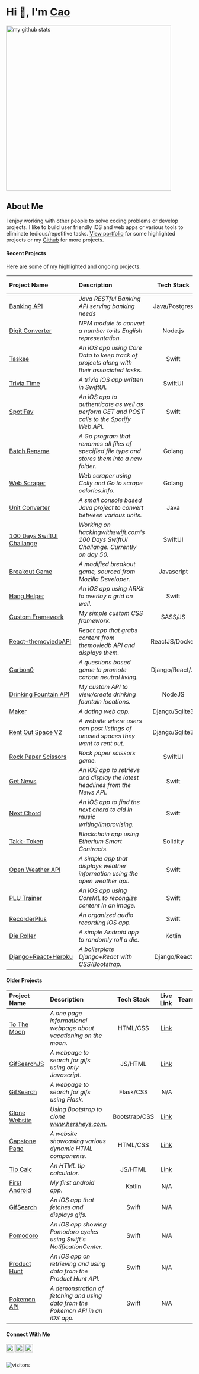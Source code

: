 # Hi 👋, I'm [Cao](https://www.makeschool.com/portfolio/cao-mai)
<p align="left">
<img src="https://github-readme-stats.vercel.app/api?username=caocmai&show_icons=true&title_color=fff&icon_color=ffbb00&text_color=9f9f9f&bg_color=151515" alt="my github stats" width="445"/>
</p>

## About Me
I enjoy working with other people to solve coding problems or develop projects. I like to build user friendly iOS and web apps or various tools to eliminate tedious/repetitive tasks. [View portfolio](https://www.makeschool.com/portfolio/cao-mai) for some highlighted projects or my [Github](https://github.com/caocmai) for more projects.


#### Recent Projects
Here are some of my highlighted and ongoing projects.

| Project Name                                              | Description          | Tech Stack        | Live Link         | Team/Solo |  
| :---                                                      |:---     | :---:             | ---:              | ---:          | 
| [Banking API](https://github.com/caocmai/Banking-API)   | *Java RESTful Banking API serving banking needs* | Java/Postgres | N/A |  Solo |
| [Digit Converter](https://github.com/caocmai/Digit-Converter)| *NPM module to convert a number to its English representation.* | Node.js             | N/A          | Solo | 
| [Taskee](https://github.com/caocmai/taskee-app)             | *An iOS app using Core Data to keep track of projects along with their associated tasks.* | Swift             | N/A          | Solo |
| [Trivia Time](https://github.com/caocmai/TriviaTime)           | *A trivia iOS app written in SwiftUI.* | SwiftUI             | N/A          | Solo |
| [SpotiFav](https://github.com/caocmai/spotiFav)             | *An iOS app to authenticate as well as perform GET and POST calls to the Spotify Web API.* | Swift             | N/A          | Solo | 
| [Batch Rename](https://github.com/caocmai/Batch-Rename)     | *A Go program that renames all files of specified file type and stores them into a new folder.* | Golang                | N/A          | Solo | 
| [Web Scraper](https://github.com/caocmai/Web-Scraper)       | *Web scraper using Colly and Go to scrape calories.info.* | Golang                  | N/A         | Solo  |
| [Unit Converter](https://github.com/caocmai/Unit-Converter) | *A small console based Java project to convert between various units.* | Java | N/A | Solo |
| [100 Days SwiftUI Challange](https://github.com/caocmai/SwiftUI-Challenge) | *Working on hackingwithswift.com's 100 Days SwiftUI Challange. Currently on day 50.* | SwiftUI | N/A | Solo | 
| [Breakout Game](https://github.com/caocmai/breakout-game)   | *A modified breakout game, sourced from Mozilla Developer.* | Javascript        | [Play](https://caomai.live/breakout-game/)        |Solo |
| [Hang Helper](https://github.com/caocmai/HangHelper)        | *An iOS app using ARKit to overlay a grid on wall.* | Swift                  | N/A         | Solo  |
| [Custom Framework](https://github.com/caocmai/custom-css-framework)    | *My simple custom CSS framework.* | SASS/JS             | [Link](https://caomai.live/custom-css-framework/)         | Solo |
| [React+themoviedbAPI](https://github.com/caocmai/react-themoviedb)  | *React app that grabs content from themoviedb API and displays them.* | ReactJS/Docker         | [Link](https://caocmai.github.io/react-themoviedb) | Solo |
| [Carbon0](https://github.com/Carbon0-Games/carbon0-web-app) | *A questions based game to promote carbon neutral living.* | Django/React/...  | [Link](https://carbon0.herokuapp.com/) | Team |
| [Drinking Fountain API](https://github.com/caocmai/drinking-fountains-api) | *My custom API to view/create drinking fountain locations.*  | NodeJS | N/A | Solo |
| [Maker](https://github.com/caocmai/maker) | *A dating web app.* | Django/Sqlite3 | [Link](https://maker-s-a.herokuapp.com/) | Team |
| [Rent Out Space V2](https://github.com/caocmai/renting-out-space-v2) | *A  website where users can post listings of unused spaces they want to rent out.* | Django/Sqlite3 | [Link](https://renting-out-space-new.herokuapp.com/) | Solo |
| [Rock Paper Scissors](https://github.com/caocmai/RockPaperScissorsGame) | *Rock paper scissors game.* | SwiftUI | N/A | Solo |
| [Get News](https://github.com/caocmai/get-news-app) | *An iOS app to retrieve and display the latest headlines from the News API.*  | Swift | N/A | Solo |
| [Next Chord](https://github.com/caocmai/next-chord) | *An iOS app to find the next chord to aid in music writing/improvising.* | Swift | N/A | Solo |
| [Takk-Token](https://github.com/ellojess/Takk-Token) | *Blockchain app using Etherium Smart Contracts.* | Solidity | N/A | Team |
| [Open Weather API](https://github.com/caocmai/open-weather-api) | *A simple app that displays weather information using the open weather api.*  | Swift | N/A | Solo
| [PLU Trainer](https://github.com/MondaleFelix/PLUTrainer) | *An iOS app using CoreML to recongize content in an image.* | Swift | N/A | Team |
| [RecorderPlus](https://github.com/caocmai/Recorder-Plus) | *An organized audio recording iOS app.* | Swift | N/A | Solo |
| [Die Roller](https://github.com/caocmai/die-roller) | *A simple Android app to randomly roll a die.* | Kotlin | N/A | Solo |
| [Django+React+Heroku](https://github.com/caocmai/django-react-heroku) | *A boilerplate Django+React with CSS/Bootstrap.* | Django/React | [Link](https://cm-react-test6.herokuapp.com/) | Solo | 


#### Older Projects

| Project Name                                              | Description          | Tech Stack        | Live Link         | Team/Solo |  
| :---                                                      |:---     | :---:             | ---:              | ---:          | 
| [To The Moon](https://github.com/caocmai/to-the-moon) | *A one page informational webpage about vacationing on the moon.* | HTML/CSS | [Link](https://caocmai.github.io/to-the-moon/) | Solo |
| [GifSearchJS](https://github.com/caocmai/gif-search) |*A webpage to search for gifs using only Javascript.* | JS/HTML | [Link](https://caocmai.github.io/gif-search/) | Solo |
| [GifSearch](https://github.com/NinjaAung/gifSearch) |*A webpage to search for gifs using Flask.*| Flask/CSS | N/A | Team | 
| [Clone Website](https://github.com/caocmai/Clone-URL) | *Using Bootstrap to clone www.hersheys.com.*| Bootstrap/CSS | [Link](https://caocmai.github.io/Clone-URL/) | Solo |
| [Capstone Page](https://github.com/caocmai/Capstone) | *A website showcasing various dynamic HTML components.* | HTML/CSS | [Link](https://caocmai.github.io/Capstone/) | Solo |
| [Tip Calc](https://github.com/caocmai/tip-calc-v2) | *An HTML tip calculator.* | JS/HTML | [Link](https://caocmai.github.io/tip-calc-v2/) | Solo | 
| [First Android](https://github.com/caocmai/my-first-android-app) | *My first android app.*| Kotlin | N/A | Solo | 
| [GifSearch](https://github.com/caocmai/giphy-search-ios) | *An iOS app that fetches and displays gifs.*| Swift | N/A | Solo |
| [Pomodoro](https://github.com/caocmai/mob1-3-pomodoro) | *An iOS app showing Pomodoro cycles using Swift's NotificationCenter.*| Swift | N/A | Solo |
| [Product Hunt](https://github.com/caocmai/product-hunt) | *An iOS app on retrieving and using data from the Product Hunt API.* | Swift | N/A | Solo |
| [Pokemon API](https://github.com/caocmai/mob1.3-fetching-from-api) | *A demonstration of fetching and using data from the Pokemon API in an iOS app.*| Swift | N/A | Solo |


#### Connect With Me

[<img align="left" alt="caocmai | LinkedIn" width="22px" src="https://cdn.jsdelivr.net/npm/simple-icons@v3/icons/linkedin.svg" />][linkedin]
[<img align="left" alt="caocmai | Medium" width="22px" src="https://cdn.jsdelivr.net/npm/simple-icons@3.12.0/icons/medium.svg" />][medium]
[<img align="left" alt="caocmai | Medium" width="22px" src="https://cdn.jsdelivr.net/npm/simple-icons@3.12.0/icons/github.svg" />][github]

<br/>
<br/>

![visitors](https://visitor-badge.glitch.me/badge?page_id=caocmai.caocmai)


[linkedin]: https://www.linkedin.com/in/caocmai/
[medium]: https://cao-mai.medium.com/
[github]: https://github.com/caocmai/



